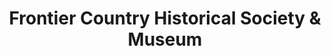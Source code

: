 ---
layout: repo
title: "Frontier Country Historical Society & Museum"
id: 24279
permalink: repos/24279/
---